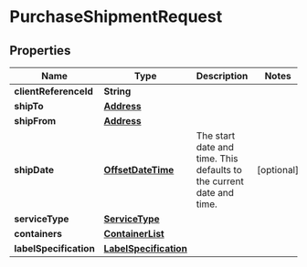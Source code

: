 # PurchaseShipmentRequest

## Properties
Name | Type | Description | Notes
------------ | ------------- | ------------- | -------------
**clientReferenceId** | **String** |  | 
**shipTo** | [**Address**](Address.md) |  | 
**shipFrom** | [**Address**](Address.md) |  | 
**shipDate** | [**OffsetDateTime**](OffsetDateTime.md) | The start date and time. This defaults to the current date and time. |  [optional]
**serviceType** | [**ServiceType**](ServiceType.md) |  | 
**containers** | [**ContainerList**](ContainerList.md) |  | 
**labelSpecification** | [**LabelSpecification**](LabelSpecification.md) |  | 
